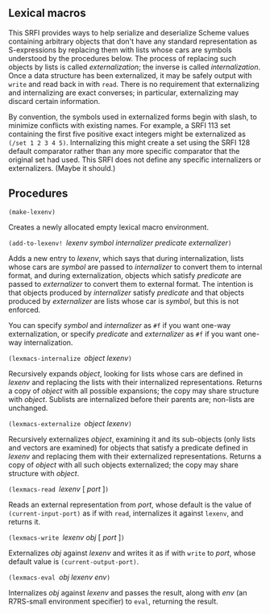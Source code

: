 ## Lexical macros

This SRFI provides ways to help serialize and deserialize
Scheme values containing arbitrary objects
that don't have any standard representation as S-expressions
by replacing them with lists whose cars are
symbols understood by the procedures below.
The process of replacing such objects by lists is
called *externalization*; the inverse is called *internalization*.
Once a data structure
has been externalized, it may be safely output with `write` and read back in with `read`.
There is no requirement that externalizing
and internalizing are exact converses; in particular, externalizing may discard
certain information.

By convention, the symbols used in externalized forms begin with slash, to minimize
conflicts with existing names.
For example, a SRFI 113 set containing the first five positive exact integers might be
externalized as `(/set 1 2 3 4 5)`.  Internalizing this might create a set
using the SRFI 128 default comparator rather than any more specific comparator that the
original set had used.  This SRFI does not define any specific internalizers or
externalizers.  (Maybe it should.)

## Procedures

`(make-lexenv)`

Creates a newly allocated empty lexical macro environment.

`(add-to-lexenv! `*lexenv symbol internalizer predicate externalizer*`)`

Adds a new entry to *lexenv*, which says that during internalization, lists
whose cars are *symbol* are passed to *internalizer* to convert them
to internal format,
and during externalization, objects which satisfy *predicate* are passed
to *externalizer* to convert them to external format.  The intention
is that objects produced by *internalizer* satisfy *predicate* and that
objects produced by *externalizer* are lists whose car is *symbol*, but
this is not enforced.

You can specify *symbol* and *internalizer* as `#f` if you want one-way
externalization, or specify *predicate* and *externalizer* as `#f` if
you want one-way internalization.

`(lexmacs-internalize `*object* *lexenv*`)`

Recursively expands *object*, looking for lists whose cars are defined in *lexenv*
and replacing the lists with their internalized representations.  Returns a copy
of *object* with all possible expansions; the copy may share structure with *object*.
Sublists are internalized before their parents are; non-lists are unchanged.

`(lexmacs-externalize `*object* *lexenv*`)`

Recursively externalizes *object*, examining it and its sub-objects
(only lists and vectors are examined)
for objects that satisfy a predicate defined in *lexenv*
and replacing them with their externalized
representations.  Returns a copy of *object* with all such objects
externalized; the copy may share structure with *object*.

`(lexmacs-read `*lexenv* [ *port* ]`)`

Reads an external representation from *port*, whose default is
the value of `(current-input-port)` as if with `read`,
internalizes it against `lexenv`, and returns it.

`(lexmacs-write `*lexenv obj* [ *port* ]`)`

Externalizes *obj* against *lexenv* and writes it as if with `write`
to *port*, whose default value is `(current-output-port)`.

`(lexmacs-eval `*obj lexenv env*`)`

Internalizes *obj* against *lexenv* and passes the result, along with
*env* (an R7RS-small environment specifier) to `eval`, returning
the result.



